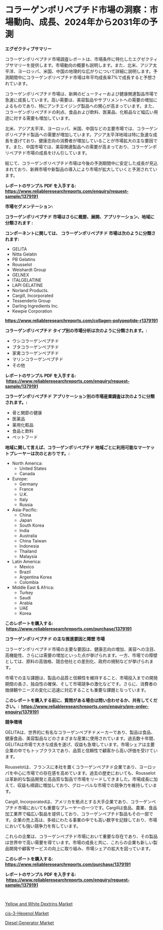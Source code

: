 <p><h1>コラーゲンポリペプチド市場の洞察：市場動向、成長、2024年から2031年の予測</h1></p><p><strong>エグゼクティブサマリー</strong></p>
<p><p>コラーゲンポリペプチド市場調査レポートは、市場条件に特化したエグゼクティブサマリーを提供します。市場動向の概要も説明します。また、北米、アジア太平洋、ヨーロッパ、米国、中国の地理的な広がりについて詳細に説明します。予測期間中にコラーゲンポリペプチド市場は年平均成長率7%で成長すると予想されています。</p><p>コラーゲンポリペプチド市場は、新興のビューティーおよび健康関連製品市場で急速に成長しています。高い需要は、美容製品やサプリメントへの需要の増加によるものであり、特にアンチエイジング製品への関心が高まっています。また、コラーゲンポリペプチドの利点、食品および飲料、医薬品、化粧品など幅広い用途に対する需要も増加しています。</p><p>北米、アジア太平洋、ヨーロッパ、米国、中国などの主要市場では、コラーゲンポリペプチド製品への需要が増加しています。アジア太平洋地域は特に急速な成長を遂げており、健康志向の消費者が増加していることが市場拡大の主な要因です。また、中国市場では、美容関連製品への需要が高まっており、コラーゲンポリペプチド市場の成長をけん引しています。</p><p>総じて、コラーゲンポリペプチド市場は今後の予測期間中に安定した成長が見込まれており、新興市場や新製品の導入により市場が拡大していくと予測されています。</p></p>
<p><strong>レポートのサンプル PDF を入手する: <a href="https://www.reliableresearchreports.com/enquiry/request-sample/1379191">https://www.reliableresearchreports.com/enquiry/request-sample/1379191</a></strong></p>
<p><strong>市場セグメンテーション:</strong></p>
<p><strong> コラーゲンポリペプチド 市場はさらに概要、展開、アプリケーション、地域に分類されます :</strong></p>
<p><strong>コンポーネントに関しては、 コラーゲンポリペプチド 市場は次のように分類されます: &nbsp;</strong></p>
<p><ul><li>GELITA</li><li>Nitta Gelatin</li><li>PB Gelatins</li><li>Rousselot</li><li>Weishardt Group</li><li>GELNEX</li><li>ITALGELATINE</li><li>LAPI GELATINE</li><li>Norland Products.</li><li>Cargill, Incorporated</li><li>Tessenderlo Group</li><li>Darling Ingredients Inc.</li><li>Kewpie Corporation</li></ul></p>
<p><strong><a href="https://www.reliableresearchreports.com/collagen-polypeptide-r1379191">https://www.reliableresearchreports.com/collagen-polypeptide-r1379191</a></strong></p>
<p><strong> コラーゲンポリペプチド タイプ別の市場分析は次のように分類されます。:</strong></p>
<p><ul><li>ウシコラーゲンペプチド</li><li>ブタコラーゲンペプチド</li><li>家禽コラーゲンペプチド</li><li>マリンコラーゲンペプチド</li><li>その他</li></ul></p>
<p><strong>レポートのサンプル PDF を入手する: &nbsp;<a href="https://www.reliableresearchreports.com/enquiry/request-sample/1379191">https://www.reliableresearchreports.com/enquiry/request-sample/1379191</a></strong></p>
<p><strong> コラーゲンポリペプチド アプリケーション別の市場産業調査は次のように分類されます。:</strong></p>
<p><ul><li>骨と関節の健康</li><li>医薬品</li><li>薬用化粧品</li><li>食品と飲料</li><li>ペットフード</li></ul></p>
<p><strong>地域に関して言えば、コラーゲンポリペプチド 地域ごとに利用可能なマーケットプレーヤーは次のとおりです。:</strong></p>
<p><ul>
    <li>
        North America:
        <ul>
            <li>United States</li>
            <li>Canada</li>
        </ul>
    </li>
    <li>
        Europe:
        <ul>
            <li>Germany</li>
            <li>France</li>
            <li>U.K.</li>
            <li>Italy</li>
            <li>Russia</li>
        </ul>
    </li>
    <li>
        Asia-Pacific:
        <ul>
            <li>China</li>
            <li>Japan</li>
            <li>South Korea</li>
            <li>India</li>
            <li>Australia</li>
            <li>China Taiwan</li>
            <li>Indonesia</li>
            <li>Thailand</li>
            <li>Malaysia</li>
        </ul>
    </li>
    <li>
        Latin America:
        <ul>
            <li>Mexico</li>
            <li>Brazil</li>
            <li>Argentina Korea</li>
            <li>Colombia</li>
        </ul>
    </li>
    <li>
        Middle East & Africa:
        <ul>
            <li>Turkey</li>
            <li>Saudi</li>
            <li>Arabia</li>
            <li>UAE</li>
            <li>Korea</li>
        </ul>
    </li>
    </ul></p>
<p><strong>このレポートを購入する: &nbsp;<a href="https://www.reliableresearchreports.com/purchase/1379191">https://www.reliableresearchreports.com/purchase/1379191</a></strong></p>
<p><strong>コラーゲンポリペプチド の主な推進要因と障壁 市場</strong></p>
<p><p>コラーゲンポリペプチド市場の主要な要因は、健康志向の増加、美容への注目、高機能性、さらには需要の増加といった点が挙げられます。一方、市場での障壁としては、原料の高価格、競合他社との差別化、政府の規制などが挙げられます。</p><p>市場での主な課題は、製品の品質と信頼性を維持すること、市場投入までの開発期間の長さ、独自性の確保、そして市場競争の激化などです。さらに、消費者の価値観やニーズの変化に迅速に対応することも重要な課題となっています。</p></p>
<p><strong>このレポートを購入する前に、質問がある場合は問い合わせるか、共有してください。:&nbsp; <a href="https://www.reliableresearchreports.com/enquiry/pre-order-enquiry/1379191">https://www.reliableresearchreports.com/enquiry/pre-order-enquiry/1379191</a></strong></p>
<p><strong>競争環境</strong></p>
<p><p>GELITAは、世界的に有名なコラーゲンペプチドメーカーであり、製品は食品、健康食品、美容製品などのさまざまな産業に使用されています。過去数十年間、GELITAは市場で大きな成長を遂げ、収益も急増しています。市場シェアは主要企業の中でもトップクラスであり、品質と信頼性で顧客から高い評価を受けています。</p><p>Rousselotは、フランスに本社を置くコラーゲンペプチド企業であり、ヨーロッパを中心に市場での存在感を高めています。過去の歴史においても、Rousselotは革新的な製品開発と高品質な製品で市場をリードしてきました。市場成長に加えて、収益も順調に増加しており、グローバルな市場での競争力を維持しています。</p><p>Cargill, Incorporatedは、アメリカを拠点とする大手企業であり、コラーゲンペプチド市場においても重要なプレーヤーの一つです。Cargillは食品、農業、食品加工業界で幅広い製品を提供しており、コラーゲンペプチド製品もその一部です。企業の売上高は、多岐にわたる事業の中でも高い数字を記録しており、市場においても強い競争力を有しています。</p><p>これらの企業は、コラーゲンペプチド市場において重要な存在であり、その製品は世界中で高い需要を得ています。市場の成長と共に、これらの企業も新しい製品開発や顧客サービスの向上に取り組み、市場シェアの拡大を図っています。</p></p>
<p><strong>このレポートを購入する: &nbsp; <a href="https://www.reliableresearchreports.com/purchase/1379191">https://www.reliableresearchreports.com/purchase/1379191</a></strong></p>
<p><strong>レポートのサンプル PDF を入手する: &nbsp;<a href="https://www.reliableresearchreports.com/enquiry/request-sample/1379191">https://www.reliableresearchreports.com/enquiry/request-sample/1379191</a></strong><strong></strong></p>
<p>&nbsp;</p>
<p><p><a href="https://www.linkedin.com/pulse/yellow-white-dextrins-market-share-evolution-growth-trends-lutte?trackingId=j5v9DGg6GviEFPueVZZ7SA%3D%3D">Yellow and White Dextrins Market</a></p><p><a href="https://www.linkedin.com/pulse/cis-3-hexenol-market-key-successful-business-strategy-ybfbe?trackingId=4jTkQ9EIdWw7N8yaeRaAgg%3D%3D">cis-3-Hexenol Market</a></p><p><a href="https://github.com/JameTravis/Market-Research-Report-List-4/blob/main/diesel-generator-market.md">Diesel Generator Market</a></p></p>
